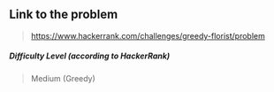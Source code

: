  ## Link to the problem
 
 > https://www.hackerrank.com/challenges/greedy-florist/problem
 
 ##### Difficulty Level (according to HackerRank)
 
 > Medium (Greedy)
